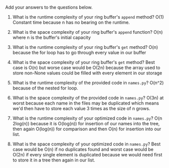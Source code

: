 Add your answers to the questions below.

1. What is the runtime complexity of your ring buffer's `append` method?
    O(1) Constant time because n has no bearing on the runtime.

2. What is the space complexity of your ring buffer's `append` function?
    O(n) where n is the buffer's initial capacity

3. What is the runtime complexity of your ring buffer's `get` method?
    O(n) because the for loop has to go through every value in our buffer

4. What is the space complexity of your ring buffer's `get` method?
    Best case is O(n) but worse case would be O(2n) because the array used to 
    store non-None values could be filled with every element in our storage

5. What is the runtime complexity of the provided code in `names.py`?
    O(n^2) because of the nested for loop.

6. What is the space complexity of the provided code in `names.py`?
    O(3n) at worst because each name in the files may be duplicated which means
    we'd then have to store each value 3 times as the size of n grows.

7. What is the runtime complexity of your optimized code in `names.py`?
    O(n 2log(n)) because it is O(log(n)) for insertion of our names into the tree,
    then again O(log(n)) for comparison and then O(n) for insertion into our list.

8. What is the space complexity of your optimized code in `names.py`?
    Best case would be O(n) if no duplicates found and worst case would be O(2n) if every single element is duplicated because we would need first to store it in a tree then again in our list. 